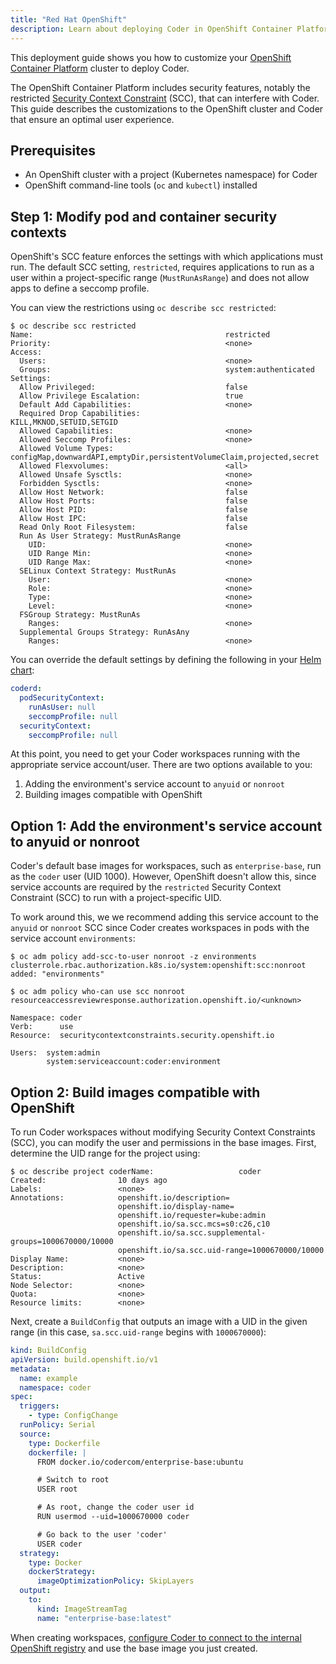 ```yaml
---
title: "Red Hat OpenShift"
description: Learn about deploying Coder in OpenShift Container Platform
---
```


This deployment guide shows you how to customize your [OpenShift Container
Platform] cluster to deploy Coder.

The OpenShift Container Platform includes security features, notably the
restricted [Security Context Constraint] (SCC), that can interfere with Coder.
This guide describes the customizations to the OpenShift cluster and Coder that
ensure an optimal user experience.

[openshift container platform]:
  https://www.openshift.com/products/container-platform
[security context constraint]:
  https://docs.openshift.com/container-platform/4.7/authentication/managing-security-context-constraints.html

## Prerequisites

- An OpenShift cluster with a project (Kubernetes namespace) for Coder
- OpenShift command-line tools (`oc` and `kubectl`) installed

## Step 1: Modify pod and container security contexts

OpenShift's SCC feature enforces the settings with which applications must run.
The default SCC setting, `restricted`, requires applications to run as a user
within a project-specific range (`MustRunAsRange`) and does not allow apps to
define a seccomp profile.

You can view the restrictions using `oc describe scc restricted`:

```console
$ oc describe scc restricted
Name:                                           restricted
Priority:                                       <none>
Access:
  Users:                                        <none>
  Groups:                                       system:authenticated
Settings:
  Allow Privileged:                             false
  Allow Privilege Escalation:                   true
  Default Add Capabilities:                     <none>
  Required Drop Capabilities:                   KILL,MKNOD,SETUID,SETGID
  Allowed Capabilities:                         <none>
  Allowed Seccomp Profiles:                     <none>
  Allowed Volume Types:                         configMap,downwardAPI,emptyDir,persistentVolumeClaim,projected,secret
  Allowed Flexvolumes:                          <all>
  Allowed Unsafe Sysctls:                       <none>
  Forbidden Sysctls:                            <none>
  Allow Host Network:                           false
  Allow Host Ports:                             false
  Allow Host PID:                               false
  Allow Host IPC:                               false
  Read Only Root Filesystem:                    false
  Run As User Strategy: MustRunAsRange
    UID:                                        <none>
    UID Range Min:                              <none>
    UID Range Max:                              <none>
  SELinux Context Strategy: MustRunAs
    User:                                       <none>
    Role:                                       <none>
    Type:                                       <none>
    Level:                                      <none>
  FSGroup Strategy: MustRunAs
    Ranges:                                     <none>
  Supplemental Groups Strategy: RunAsAny
    Ranges:                                     <none>
```

You can override the default settings by defining the following in your
[Helm chart](../../guides/admin/helm-charts.md):

```yaml
coderd:
  podSecurityContext:
    runAsUser: null
    seccompProfile: null
  securityContext:
    seccompProfile: null
```

At this point, you need to get your Coder workspaces running with the
appropriate service account/user. There are two options available to you:

1. Adding the environment's service account to `anyuid` or `nonroot`
1. Building images compatible with OpenShift

## Option 1: Add the environment's service account to anyuid or nonroot

Coder's default base images for workspaces, such as `enterprise-base`, run as
the `coder` user (UID 1000). However, OpenShift doesn't allow this, since
service accounts are required by the `restricted` Security Context Constraint
(SCC) to run with a project-specific UID.

To work around this, we we recommend adding this service account to the `anyuid`
or `nonroot` SCC since Coder creates workspaces in pods with the service account
`environments`:

```console
$ oc adm policy add-scc-to-user nonroot -z environments
clusterrole.rbac.authorization.k8s.io/system:openshift:scc:nonroot added: "environments"

$ oc adm policy who-can use scc nonroot
resourceaccessreviewresponse.authorization.openshift.io/<unknown>

Namespace: coder
Verb:      use
Resource:  securitycontextconstraints.security.openshift.io

Users:  system:admin
        system:serviceaccount:coder:environment
```

## Option 2: Build images compatible with OpenShift

To run Coder workspaces without modifying Security Context Constraints (SCC),
you can modify the user and permissions in the base images. First, determine the
UID range for the project using:

```console
$ oc describe project coderName:                   coder
Created:                10 days ago
Labels:                 <none>
Annotations:            openshift.io/description=
                        openshift.io/display-name=
                        openshift.io/requester=kube:admin
                        openshift.io/sa.scc.mcs=s0:c26,c10
                        openshift.io/sa.scc.supplemental-groups=1000670000/10000
                        openshift.io/sa.scc.uid-range=1000670000/10000
Display Name:           <none>
Description:            <none>
Status:                 Active
Node Selector:          <none>
Quota:                  <none>
Resource limits:        <none>
```

Next, create a `BuildConfig` that outputs an image with a UID in the given range
(in this case, `sa.scc.uid-range` begins with `1000670000`):

```yaml
kind: BuildConfig
apiVersion: build.openshift.io/v1
metadata:
  name: example
  namespace: coder
spec:
  triggers:
    - type: ConfigChange
  runPolicy: Serial
  source:
    type: Dockerfile
    dockerfile: |
      FROM docker.io/codercom/enterprise-base:ubuntu

      # Switch to root
      USER root 

      # As root, change the coder user id
      RUN usermod --uid=1000670000 coder

      # Go back to the user 'coder'
      USER coder
  strategy:
    type: Docker
    dockerStrategy:
      imageOptimizationPolicy: SkipLayers
  output:
    to:
      kind: ImageStreamTag
      name: "enterprise-base:latest"
```

When creating workspaces,
[configure Coder to connect to the internal OpenShift registry](../../admin/registries/index.md)
and use the base image you just created.
